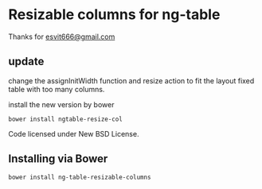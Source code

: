 Resizable columns for ng-table
==============================

Thanks for esvit666@gmail.com

## update

change the assignInitWidth function and resize action to fit the layout fixed table with too many columns.

install the new version by bower

```
bower install ngtable-resize-col
```

Code licensed under New BSD License.

## Installing via Bower
```
bower install ng-table-resizable-columns
```